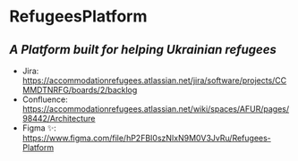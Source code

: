 # RefugeesPlatform
## _A Platform built for helping Ukrainian refugees_
- Jira: https://accommodationrefugees.atlassian.net/jira/software/projects/CCMMDTNRFG/boards/2/backlog
- Confluence: https://accommodationrefugees.atlassian.net/wiki/spaces/AFUR/pages/98442/Architecture
- Figma ✨: https://www.figma.com/file/hP2FBI0szNIxN9M0V3JvRu/Refugees-Platform
